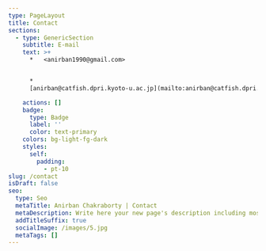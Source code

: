 ```yaml
---
type: PageLayout
title: Contact
sections:
  - type: GenericSection
    subtitle: E-mail
    text: >+
      *   <anirban1990@gmail.com>


      *  
      [anirban@catfish.dpri.kyoto-u.ac.jp](mailto:anirban@catfish.dpri.kyoto-uac.jp)

    actions: []
    badge:
      type: Badge
      label: ''
      color: text-primary
    colors: bg-light-fg-dark
    styles:
      self:
        padding:
          - pt-10
slug: /contact
isDraft: false
seo:
  type: Seo
  metaTitle: Anirban Chakraborty | Contact
  metaDescription: Write here your new page's description including most relevant keywords.
  addTitleSuffix: true
  socialImage: /images/5.jpg
  metaTags: []
---
```

